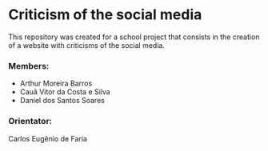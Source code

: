 # Criticism of the social media
This repository was created for a school project that consists in the creation of a website with criticisms of the social media.

### Members:
- Arthur Moreira Barros
- Cauã Vitor da Costa e Silva
- Daniel dos Santos Soares

### Orientator:
Carlos Eugênio de Faria
